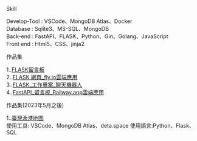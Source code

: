 Skill

Develop-Tool : VSCode、MongoDB Atlas、Docker<br />
Database : Sqlite3、MS-SQL、MongoDB<br />
Back-end : FastAPI、FLASK、Python、Gin、Golang、JavaScript<br />
Front end : Html5、CSS、jinja2<br />




作品集

1..[FLASK留言板](https://github.com/UFOTreeboy/Coding_Demo)<br />
2..[FLASK 網頁_fly.io雲端應用](https://github.com/UFOTreeboy/Flask_test)<br />
3..[FLASK_工作專案_聊天機器人](https://github.com/UFOTreeboy/ChatBot_Demo)<br />
4..[FastAPI_留言板_Railway.app雲端應用](https://github.com/UFOTreeboy/fastapi_database_demo)<br />


作品集(2023年5月之後)

1..[臺灣漁港地圖](https://map_information-1-m6538782.deta.app/)<br />
使用工具: VSCode、MongoDB Atlas、deta.space
使用語言:Python、Flask、SQL
